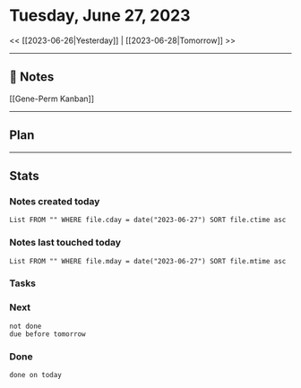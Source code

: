 


# Tuesday, June 27, 2023

<< [[2023-06-26|Yesterday]] | [[2023-06-28|Tomorrow]] >>

---

## 📝 Notes


[[Gene-Perm Kanban]]

---

## Plan


---
## Stats
### Notes created today
```dataview
List FROM "" WHERE file.cday = date("2023-06-27") SORT file.ctime asc
```

### Notes last touched today
```dataview
List FROM "" WHERE file.mday = date("2023-06-27") SORT file.mtime asc
```



### Tasks

### Next

```tasks
not done 
due before tomorrow
```

### Done

```tasks
done on today
```
